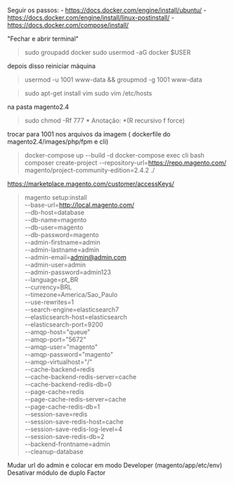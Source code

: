Seguir os passos:
    - https://docs.docker.com/engine/install/ubuntu/
    - https://docs.docker.com/engine/install/linux-postinstall/
    - https://docs.docker.com/compose/install/


"Fechar e abrir terminal"

> sudo groupadd docker
> sudo usermod -aG docker $USER

depois disso reiniciar máquina

> usermod -u 1001 www-data &&  groupmod -g 1001 www-data

> sudo apt-get install vim
> sudo vim /etc/hosts

na pasta magento2.4
> sudo chmod -Rf 777 *             Anotação: *(R recursivo  f force)


trocar para 1001 nos arquivos da imagem ( dockerfile do magento2.4/images/php/fpm e cli)


> docker-compose up --build -d
> docker-compose exec cli bash
> composer create-project --repository-url=https://repo.magento.com/ magento/project-community-edition=2.4.2 ./

https://marketplace.magento.com/customer/accessKeys/

> magento setup:install \
--base-url=http://local.magento.com/ \
--db-host=database \
--db-name=magento \
--db-user=magento \
--db-password=magento \
--admin-firstname=admin \
--admin-lastname=admin \
--admin-email=admin@admin.com \
--admin-user=admin \
--admin-password=admin123 \
--language=pt_BR \
--currency=BRL \
--timezone=America/Sao_Paulo \
--use-rewrites=1 \
--search-engine=elasticsearch7 \
--elasticsearch-host=elasticsearch \
--elasticsearch-port=9200 \
--amqp-host="queue" \
--amqp-port="5672" \
--amqp-user="magento" \
--amqp-password="magento" \
--amqp-virtualhost="/" \
--cache-backend=redis \
--cache-backend-redis-server=cache \
--cache-backend-redis-db=0 \
--page-cache=redis \
--page-cache-redis-server=cache \
--page-cache-redis-db=1 \
--session-save=redis \
--session-save-redis-host=cache \
--session-save-redis-log-level=4 \
--session-save-redis-db=2 \
--backend-frontname=admin \
--cleanup-database


Mudar url do admin e colocar em modo Developer (magento/app/etc/env)
Desativar módulo de duplo Factor
